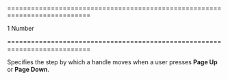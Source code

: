 ===========================================================================
<!--default-->1<!--/default-->
<!--type-->Number<!--/type-->
===========================================================================

<!--shortDescription-->
Specifies the step by which a handle moves when a user presses **Page Up** or **Page Down**.
<!--/shortDescription-->

<!--fullDescription-->

<!--/fullDescription-->